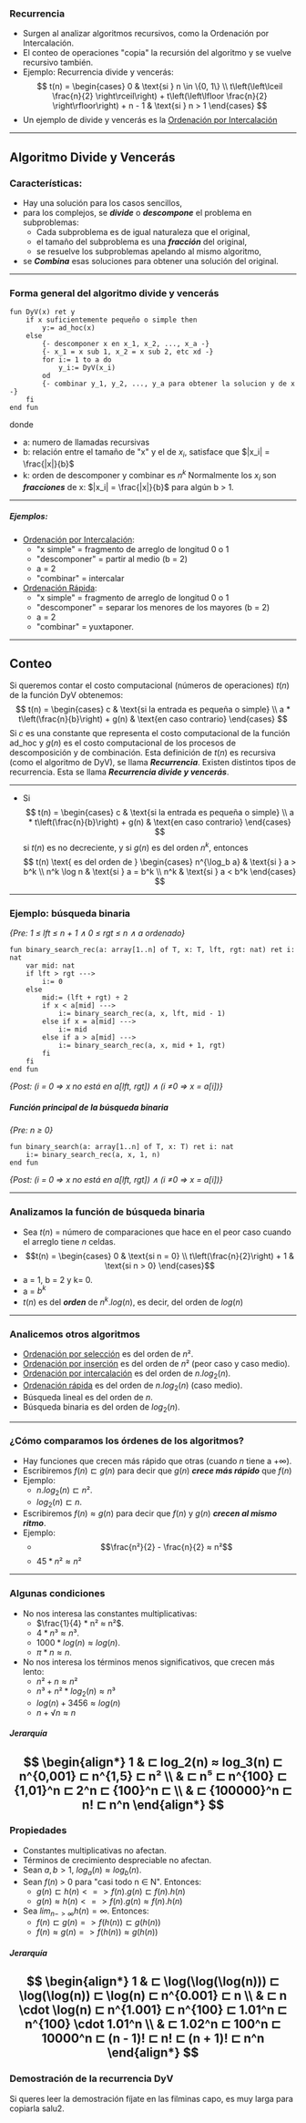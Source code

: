 
### Recurrencia
- Surgen al analizar algoritmos recursivos, como la Ordenación por Intercalación.
- El conteo de operaciones "copia" la recursión del algoritmo y se vuelve recursivo también.
- Ejemplo: Recurrencia divide y vencerás:
$$
t(n) = 
\begin{cases} 
0 & \text{si } n \in \{0, 1\} \\
t\left(\left\lceil \frac{n}{2} \right\rceil\right) + t\left(\left\lfloor \frac{n}{2} \right\rfloor\right) + n - 1 & \text{si } n > 1 
\end{cases}
$$
- Un ejemplo de divide y vencerás es la [Ordenación por Intercalación](Merge_sort.md)
---
## Algoritmo Divide y Vencerás
### Características:
- Hay una solución para los casos sencillos,
- para los complejos, se ***divide*** o ***descompone*** el problema en subproblemas:
	- Cada subproblema es de igual naturaleza que el original,
	- el tamaño del subproblema es una ***fracción*** del original,
	- se resuelve los subproblemas apelando al mismo algoritmo,
- se ***Combina*** esas soluciones para obtener una solución del original.
---
### Forma general del algoritmo divide y vencerás
```LenguajeDeLaMateria
fun DyV(x) ret y
	if x suficientemente pequeño o simple then 
		y:= ad_hoc(x)
	else
		{- descomponer x en x_1, x_2, ..., x_a -}
		{- x_1 = x sub 1, x_2 = x sub 2, etc xd -}
		for i:= 1 to a do 
			y_i:= DyV(x_i)
		od
		{- combinar y_1, y_2, ..., y_a para obtener la solucion y de x -}
	fi
end fun
```
donde 
- a: numero de llamadas recursivas
- b: relación entre el tamaño de "x" y el de $x_i$, satisface que $|x_i| = \frac{|x|}{b}$
- k: orden de descomponer y combinar es $n^k$
Normalmente los $x_i$ son ***fracciones*** de x: $|x_i| = \frac{|x|}{b}$ para algún b > 1.
---
##### Ejemplos:
- [Ordenación por Intercalación](Merge_sort.md):
	- "x simple" = fragmento de arreglo de longitud 0 o 1
	- "descomponer" = partir al medio (b = 2)
	- a = 2
	- "combinar" = intercalar
- [Ordenación Rápida](Quick_sort.md):
	- "x simple" = fragmento de arreglo de longitud 0 o 1
	- "descomponer" = separar los menores de los mayores (b = 2)
	- a = 2
	- "combinar" = yuxtaponer.
---
## Conteo
Si queremos contar el costo computacional (números de operaciones) $t(n)$ de la función DyV obtenemos:
$$
t(n) = \begin{cases} c & \text{si la entrada es pequeña o simple} \\ 
a * t\left(\frac{n}{b}\right) + g(n) & \text{en caso contrario} \end{cases}
$$
Si $c$ es una constante que representa el costo computacional de la función ad_hoc y $g(n)$ es el costo computacional de los procesos de descomposición y de combinación.
Esta definición de $t(n)$ es recursiva (como el algoritmo de DyV), se llama ***Recurrencia***. Existen distintos tipos de recurrencia. 
Esta se llama ***Recurrencia divide y vencerás***.

---
- Si 
$$
t(n) = \begin{cases} c & \text{si la entrada es pequeña o simple} \\ 
a * t\left(\frac{n}{b}\right) + g(n) & \text{en caso contrario} \end{cases}
$$
si $t(n)$ es no decreciente, y si $g(n)$ es del orden $n^k$, entonces
$$
t(n) \text{ es del orden de } \begin{cases} 
      n^{\log_b a} & \text{si } a > b^k \\
      n^k \log n & \text{si } a = b^k \\
      n^k & \text{si } a < b^k
   \end{cases}
$$
---
### Ejemplo: búsqueda binaria
*{Pre: 1 ≤ lft ≤ n + 1 ∧  0 ≤ rgt ≤ n ∧ a ordenado}*
```LenguajeDeLaMateria
fun binary_search_rec(a: array[1..n] of T, x: T, lft, rgt: nat) ret i: nat
	var mid: nat
	if lft > rgt --->
		i:= 0
	else 
		mid:= (lft + rgt) ÷ 2
		if x < a[mid] --->
			i:= binary_search_rec(a, x, lft, mid - 1)
		else if x = a[mid] --->
			i:= mid
		else if a > a[mid] --->
			i:= binary_search_rec(a, x, mid + 1, rgt)
		fi
	fi
end fun
```
*{Post: (i = 0 => x no está en a[lft, rgt]) ∧ (i ≠0 => x = a[i])}*

##### Función principal de la búsqueda binaria
*{Pre: n ≥ 0}*
```LenguajeDeLaMateria
fun binary_search(a: array[1..n] of T, x: T) ret i: nat
	i:= binary_search_rec(a, x, 1, n)
end fun
```
*{Post: (i = 0 => x no está en a[lft, rgt]) ∧ (i ≠0 => x = a[i])}*

---
### Analizamos la función de búsqueda binaria
- Sea $t(n)$ = número de comparaciones que hace en el peor caso cuando el arreglo tiene $n$ celdas.
- $$t(n) = \begin{cases} 0 & \text{si n = 0} \\ 
 t\left(\frac{n}{2}\right) + 1 & \text{si n > 0} \end{cases}$$
 - a = 1, b = 2 y k= 0.
 - a = $b^k$
 - $t(n)$ es del ***orden*** de $n^k.log(n)$, es decir, del orden de $log(n)$
 ---
### Analicemos otros algoritmos
- [Ordenación por selección](Selection_Sort.md) es del orden de $n²$.
- [Ordenación por inserción](Insertion_sort.md) es del orden de $n²$ (peor caso y caso medio).
- [Ordenación por intercalación](Merge_sort.md) es del orden de $n.log_2(n)$.
- [Ordenación rápida](Quick_sort.md) es del orden de $n.log_2(n)$ (caso medio).
- Búsqueda lineal es del orden de $n$.
- Búsqueda binaria es del orden de $log_2(n)$.
---
### ¿Cómo comparamos los órdenes de los algoritmos?
- Hay funciones que crecen más rápido que otras (cuando $n$ tiene a +∞).
- Escribiremos $f(n) ⊏ g(n)$ para decir que $g(n)$ ***crece más rápido*** que $f(n)$ 
- Ejemplo:
	- $n.log_2(n) ⊏ n²$.
	- $log_2(n) ⊏ n$.
- Escribiremos $f(n) ≈ g(n)$ para decir que $f(n)$ y $g(n)$ ***crecen al mismo ritmo***.
- Ejemplo: 
	- $$\frac{n²}{2} - \frac{n}{2} ≈ n²$$
	- $45 * n² ≈ n²$
---
### Algunas condiciones
- No nos interesa las constantes multiplicativas:
	- $\frac{1}{4} * n² ≈ n²$.
	- $4 * n³ ≈ n³$.
	- $1000 * log(n) ≈ log(n)$.
	- $π * n ≈ n$.
- No nos interesa los términos menos significativos, que crecen más lento:
	- $n² + n ≈ n²$
	- $n³ + n² * log_2(n) ≈ n³$
	- $log(n) + 3456 ≈ log(n)$
	- $n + √ n ≈ n$

##### Jerarquía
$$
\begin{align*}
1 & ⊏ log_2(n) ≈ log_3(n) ⊏ n^{0,001} ⊏ n^{1,5} ⊏ n² \\
& ⊏ n⁵ ⊏ n^{100} ⊏ {1,01}^n ⊏ 2^n ⊏ {100}^n ⊏ \\
& ⊏ {100000}^n ⊏ n! ⊏ n^n 
\end{align*}
$$
---
### Propiedades
- Constantes multiplicativas no afectan.
- Términos de crecimiento despreciable no afectan.
- Sean $a,b > 1$, $log_a(n) ≈ log_b(n)$.
- Sean $f(n)$ > 0 para "casi todo n ∈ N". Entonces:
	- $g(n) ⊏ h(n) <=> f(n).g(n) ⊏ f(n).h(n)$ 
	- $g(n) ≈ h(n) <=> f(n).g(n) ≈ f(n).h(n)$
- Sea $lim_{n->∞} h(n) = ∞$. Entonces:
	- $f(n) ⊏ g(n) => f(h(n)) ⊏ g(h(n))$
	- $f(n) ≈ g(n) => f(h(n)) ≈ g(h(n))$

##### Jerarquía
$$
\begin{align*}
1 & ⊏ \log(\log(\log(n))) ⊏ \log(\log(n)) ⊏ \log(n) ⊏ n^{0.001} ⊏ n \\
& ⊏ n \cdot \log(n) ⊏ n^{1.001} ⊏ n^{100} ⊏ 1.01^n ⊏ n^{100} \cdot 1.01^n \\
& ⊏ 1.02^n ⊏ 100^n ⊏ 10000^n ⊏ (n - 1)! ⊏ n! ⊏ (n + 1)! ⊏ n^n
\end{align*}
$$
---
### Demostración de la recurrencia DyV
Si queres leer la demostración fíjate en las filminas capo, es muy larga para copiarla salu2.